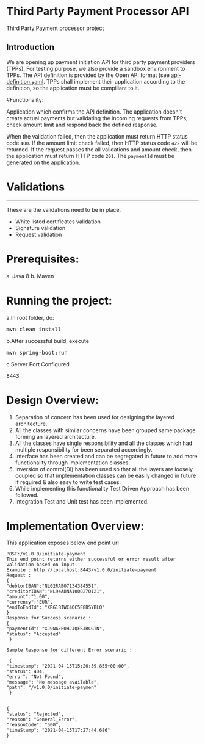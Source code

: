 # Third Party Payment Processor API
Third Party Payment processor project

## Introduction

We are opening up payment initiation API for third party
payment providers (TPPs). For testing purpose, we also provide a
sandbox environment to TPPs. The API definition is provided by the
Open API format (see [api-definition.yaml](./api-definition.yaml).
TPPs shall implement their application according to the definition,
so the application must be compiliant to it.

#Functionality:

Application which confirms the API definition.
The application doesn't create actual payments but validating the incoming
requests from TPPs, check amount limit and respond back the defined response.

When the validation failed, then the application must return HTTP status code
`400`. If the amount limit check failed, then HTTP status code `422` will be
returned. If the request passes the all validations and amount check, then the
application must return HTTP code `201`. The `paymentId` must be generated on
the application.

# Validations
-----------

These are the validations need to be in place.

- White listed certificates validation 
- Signature validation
- Request validation

# Prerequisites:
a. Java 8
b. Maven

# Running the project:
a.In root folder, do:<pre>mvn clean install</pre>
b.After successful build, execute <pre>mvn spring-boot:run</pre>
c.Server Port Configured <pre>8443</pre>

# Design Overview:
1. Separation of concern has been used for designing the layered architecture.
2. All the classes with similar concerns have been grouped same package forming an layered architecture.
3. All the classes have single responsibility and all the classes which had multiple responsibility for been separated accordingly.
4. Interface has been created and can be segregated in future to add more functionality through implementation classes.
5. Inversion of control(DI) has been used so that all the layers are loosely coupled so that implementation classes can be easily changed in future if required & also easy  to write test cases.
6. While implementing this functionality Test Driven Approach has been followed.
7. Integration Test and Unit test has been implemented.

# Implementation Overview:
This application exposes below end point url

    POST:/v1.0.0/initiate-payment	
    This end point returns either successful or error result after validation based on input.
    Example : http://localhost:8443/v1.0.0/initiate-payment
    Request :      
    {
    "debtorIBAN":"NL02RABO7134384551",
    "creditorIBAN":"NL94ABNA1008270121",
    "amount":"1.00",
    "currency":"EUR",
    "endToEndId": "XRG1BIWC4OC5E8BSYBLQ"
    }
    Response for Success scenario : 
    {
    "paymentId": "XJ9NAEEOHJJQFSJRCGTN",
    "status": "Accepted"
     }
                   
    Sample Response for different Error scenario : 
    
     {
    "timestamp": "2021-04-15T15:26:39.855+00:00",
    "status": 404,
    "error": "Not Found",
    "message": "No message available",
    "path": "/v1.0.0/initiate-paymen"
     }  
    
    
    {
    "status": "Rejected",
    "reason": "General_Error",
    "reasonCode": "500",
    "timeStamp": "2021-04-15T17:27:44.686"
    } 
                   


